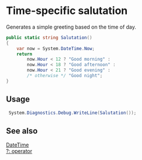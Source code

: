 # Time-specific salutation

Generates a simple greeting based on the time of day.

```C#
public static string Salutation()
{
    var now = System.DateTime.Now;
    return
        now.Hour < 12 ? "Good morning" :
        now.Hour < 18 ? "Good afternoon" :
        now.Hour < 21 ? "Good evening" :
        /* otherwise */ "Good night";
}
```

## Usage

```C#
 System.Diagnostics.Debug.WriteLine(Salutation());
 ```
 
 ## See also

[DateTime](https://msdn.microsoft.com/library/windows/apps/windows.foundation.datetime.aspx)  
[?: operator](https://msdn.microsoft.com/library/ty67wk28.aspx)  